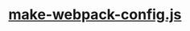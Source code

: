 

<!-- Start make-webpack-config.js -->

# [make-webpack-config.js](make-webpack-config.js)

<!-- End make-webpack-config.js -->

